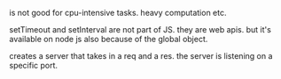 
is not good for cpu-intensive tasks. heavy computation etc.

setTimeout and setInterval are not part of JS. they are web apis. but it's available on node js also because of the global object. 


creates a server that takes in a req and a res.
the server is listening on a specific port.